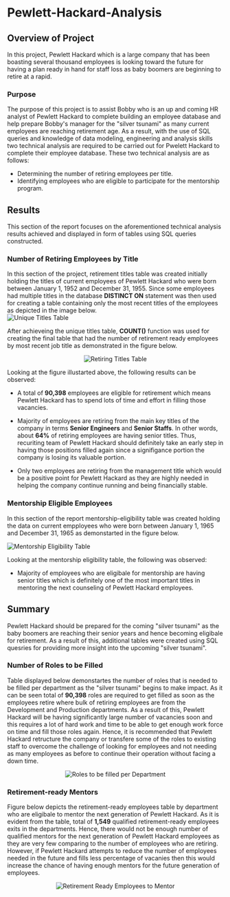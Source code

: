 # Pewlett-Hackard-Analysis

## Overview of Project

In this project, Pewlett Hackard which is a large company that has been boasting several thousand employees is looking toward the future for having a plan ready in hand for staff loss as baby boomers are beginning to retire at a rapid.

### Purpose

The purpose of this project is to assist Bobby who is an up and coming HR analyst of Pewlett Hackard to complete building an employee database and help prepare Bobby's manager for the "silver tsunami" as many current employees are reaching retirement age. As a result, with the use of SQL queries and knowledge of data modeling, engineering and analysis skills two technical analysis are required to be carried out for Pwelett Hackard to complete their employee database. These two technical analysis are as follows:

- Determining the number of retiring employees per title.
- Identifying employees who are eligible to participate for the mentorship program.

## Results

This section of the report focuses on the aforementioned technical analysis results achieved and displayed in form of tables using SQL queries constructed.

### Number of Retiring Employees by Title

In this section of the project, retirement titles table was created initially holding the titles of current employees of Pewlett Hackard who were born between January 1, 1952 and December 31, 1955. Since some employees had multiple titles in the database **DISTINCT ON** statement was then used for creating a table containing only the most recent titles of the employees as depicted in the image below.
<br>
![Unique Titles Table](Resources/Unique_titles_table.png)

After achieveing the unique titles table, **COUNT()** function was used for creating the final table that had the number of retirement ready employees by most recent job title as demonstrated in the figure below.

<div align="center">

![Retiring Titles Table](Resources/Retiring_titles_table.png)
</div>

Looking at the figure illustarted above, the following results can be observed:

- A total of **90,398** employees are eligible for retirement which means Pewlett Hackard has to spend lots of time and effort in filling those vacancies.

- Majority of employees are retiring from the main key titles of the company in terms **Senior Engineers** and **Senior Staffs**. In other words, about **64%** of retiring employees are having senior titles. Thus, recuriting team of Pewlett Hackard should definitely take an early step in having those positions filled again since a signifigance portion the company is losing its valuable portion.

- Only two employees are retiring from the management title which would be a positive point for Pewlett Hackard as they are highly needed in helping the company continue running and being financially stable.

### Mentorship Eligible Employees

In this section of the report mentorship-eligibility table was created holding the data on current empployees who were born between January 1, 1965 and December 31, 1965 as demonstarted in the figure below.

![Mentorship Eligibility Table](Resources/Mentorship_eligibility_table.png)

Looking at the mentorship eligibility table, the following was observed:

- Majority of employees who are eligibale for mentorship are having senior titles which is definitely one of the most important titles in mentoring the next counseling of Pewlett Hackard employees.


## Summary

Pewlett Hackard should be prepared for the coming "silver tsunami" as the baby boomers are reaching their senior years and hence becoming eligibale for retirement. As a result of this, additional tables were created using SQL quesries for providing more insight into the upcoming "silver tsunami".

### Number of Roles to be Filled

Table displayed below demonstartes the number of roles that is needed to be filled per department as the "silver tsunami" begins to make impact. As it can be seen total of **90,398** roles are required to get filled as soon as the employees retire where bulk of retiring employees are from the Development and Production departments. As a result of this, Pewlett Hackard will be having significantly large number of vacancies soon and this requires a lot of hard work and time to be able to get enough work force on time and fill those roles again. Hence, it is recommended that Pewlett Hackard retructure the company or transfere some of the roles to existing staff to overcome the challenge of looking for employees and not needing as many employees as before to continue their operation without facing a down time.

<div align="center">

![Roles to be filled per Department](Resources/Roles_to_filled_per_dept_table.png)
</div>

### Retirement-ready Mentors

Figure below depicts the retirement-ready employees table by department who are eligibale to mentor the next generation of Pewlett Hackard. As it is evident from the table, total of **1,549** qualified retirement-ready employees exits in the departments. Hence, there would not be enough number of qualified mentors for the next generation of Pewlett Hackard employees as they are very few comparing to the number of employees who are retiring. However, if Pewlett Hackard attempts to reduce the number of employees needed in the future and fills less percentage of vacanies then this would increase the chance of having enough mentors for the future generation of employees.

<div align="center">

![Retirement Ready Employees to Mentor](Resources/Retirement_ready_mentors_per_dept_table.png)
</div>